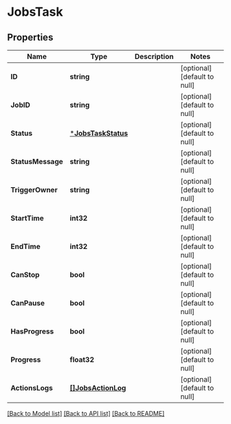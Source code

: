 # JobsTask

## Properties
Name | Type | Description | Notes
------------ | ------------- | ------------- | -------------
**ID** | **string** |  | [optional] [default to null]
**JobID** | **string** |  | [optional] [default to null]
**Status** | [***JobsTaskStatus**](jobsTaskStatus.md) |  | [optional] [default to null]
**StatusMessage** | **string** |  | [optional] [default to null]
**TriggerOwner** | **string** |  | [optional] [default to null]
**StartTime** | **int32** |  | [optional] [default to null]
**EndTime** | **int32** |  | [optional] [default to null]
**CanStop** | **bool** |  | [optional] [default to null]
**CanPause** | **bool** |  | [optional] [default to null]
**HasProgress** | **bool** |  | [optional] [default to null]
**Progress** | **float32** |  | [optional] [default to null]
**ActionsLogs** | [**[]JobsActionLog**](jobsActionLog.md) |  | [optional] [default to null]

[[Back to Model list]](../../README.md#documentation-for-models) [[Back to API list]](../../README.md#documentation-for-api-endpoints) [[Back to README]](../../README.md)


